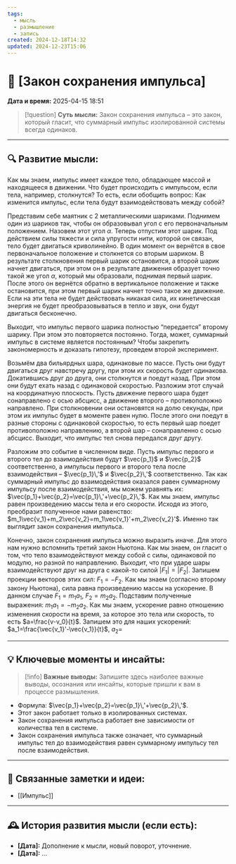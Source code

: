 ```yaml
---
tags:
  - мысль
  - размышление
  - запись
created: 2024-12-18T14:32
updated: 2024-12-23T15:06
---
```


# 💭  [Закон сохранения импульса]

**Дата и время:** 2025-04-15 18:51

> [!question] **Суть мысли:**
> Закон сохранения импульса – это закон, который гласит, что суммарный импульс изолированной системы всегда одинаков.

---

## 🔍 Развитие мысли:

Как мы знаем, импульс имеет каждое тело, обладающее массой и находящееся в движении. Что будет происходить с импульсом, если тела, например, столкнутся? То есть, если обобщить вопрос: Как изменится импульс, если тела будут взаимодействовать между собой? 

Представим себе маятник с 2 металлическими шариками. Поднимем один из шариков так, чтобы он образовывал угол с его первоначальным положением. Назовем этот угол $\alpha$. Теперь отпустим этот шарик. Под действием силы тяжести и сила упругости нити, которой он связан, тело будет двигаться криволинейно. В один момент он вернётся в свое первоначальное положение и столкнется со вторым шариком. В результате столкновения первый шарик остановится, а второй шарик начнет двигаться, при этом он в результате движения образует точно такой же угол $\alpha$, который мы образовали, поднимая первый шарик. После этого он вернётся обратно в вертикальное положение и также остановится, при этом первый шарик начнет точно такое же движение. Если на эти тела не будет действовать никакая сила, их кинетическая энергия не будет преобразовываться в тепло и звук, они будут двигаться бесконечно.

Выходит, что импульс первого шарика полностью “передается” второму шарику. При этом это повторяется постоянно. Тогда, может, суммарный импульс в системе является постоянным? Чтобы закрепить закономерность и доказать гипотезу, проведем второй эксперимент.

Возьмём два бильярдных шара, одинаковые по массе. Пусть они будут двигаться друг навстречу другу, при этом их скорость будет одинакова. Докатившись друг до друга, они столкнутся и поедут назад. При этом они будут ехать назад с одинаковой скоростью. Разложим этот случай на координатную плоскость. Пусть движение первого шара будет сонаправлено с осью абсцисс, а движение второго – противоположно направлено. При столкновении они остановятся на долю секунды, при этом их импульс будет в моменте равен нулю. После этого они поедут в разные стороны с одинаковой скоростью, то есть первый шар поедет противоположно направлению, а второй шар – сонаправленно с осью абсцисс. Выходит, что импульс тел снова передался друг другу. 

Разложим это событие в численном виде. Пусть импульс первого и второго тел до взаимодействия будут $\vec{p_1}$ и $\vec{p_2}$ соответственно, а импульсы первого и второго тела после взаимодействия – $\vec{p_1}\,'$ и $\vec{p_2}\,'$ соответственно. Так как суммарный импульс до взаимодействия оказался равен суммарному импульсу после взаимодействия, мы можем уравнять их: $\vec{p_1}+\vec{p_2}=\vec{p_1}\,'+\vec{p_2}\,'$. Как мы знаем, импульс равен произведению массы тела и его скорости. Исходя из этого, преобразит полученное нами равенство: $m_1\vec{v_1}+m_2\vec{v_2}=m_1\vec{v_1}'+m_2\vec{v_2}'$. Именно так выглядит закон сохранения импульса.

Конечно, закон сохранения импульса можно выразить иначе. Для этого нам нужно вспомнить третий закон Ньютона. Как мы знаем, он гласит о том, что тело взаимодействуют между собой с силы, одинаковой по модулю, но разной по направлению. Выходит, что при ударе шары взаимодействуют друг на друга с какой-то силой $|F_1|=|F_2|$. Запишем проекции векторов этих сил: $F_1=-F_2$. Как мы знаем (согласно второму закону Ньютона), сила равна произведению массы на ускорение. В данном случае $F_1=m_1a_1$, $F_2=m_2a_2$. Подставим полученные выражения: $m_1a_1=-m_2a_2$. Как мы знаем, ускорение равно отношению изменения скорости на время, за которое это тела или скорость, то есть $a=\frac{v-v_0}{t}$. Запишем это для наших ускорений: $a_1=\frac{\vec{v_1}'-\vec{v_1}}{t}$, $a_2=$ 

---

## 💡 Ключевые моменты и инсайты:

> [!info] **Важные выводы:**
> Запишите здесь наиболее важные выводы, осознания или инсайты, которые пришли к вам в процессе размышления.

- Формула: $\vec{p_1}+\vec{p_2}=\vec{p_1}\,'+\vec{p_2}\,'$.
- Этот закон работает только в изолированных системах. 
- Закон сохранения импульса работает вне зависимости от количества тел в системе. 
- Закон сохранения импульса также означает, что суммарный импульс тел до взаимодействия равен суммарному импульсу тел после взаимодействия.

---

## 🔄 Связанные заметки и идеи:

- [[Импульс]]

---

## 🕰️ История развития мысли (если есть):

* **[Дата]:**  Дополнение к мысли, новый поворот, уточнение.
* **[Дата]:**  ...